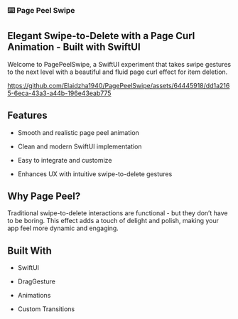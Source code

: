 ### ⌨️ Page Peel Swipe

## Elegant Swipe-to-Delete with a Page Curl Animation - Built with SwiftUI
Welcome to PagePeelSwipe, a SwiftUI experiment that takes swipe gestures to the next level with a beautiful and fluid page curl effect for item deletion.

https://github.com/Elaidzha1940/PagePeelSwipe/assets/64445918/dd1a2165-6eca-43a3-a44b-196e43eab775

## Features
- Smooth and realistic page peel animation

- Clean and modern SwiftUI implementation

- Easy to integrate and customize

- Enhances UX with intuitive swipe-to-delete gestures

## Why Page Peel?
Traditional swipe-to-delete interactions are functional - but they don’t have to be boring. This effect adds a touch of delight and polish, making your app feel more dynamic and engaging.

## Built With
- SwiftUI

- DragGesture

- Animations

- Custom Transitions
